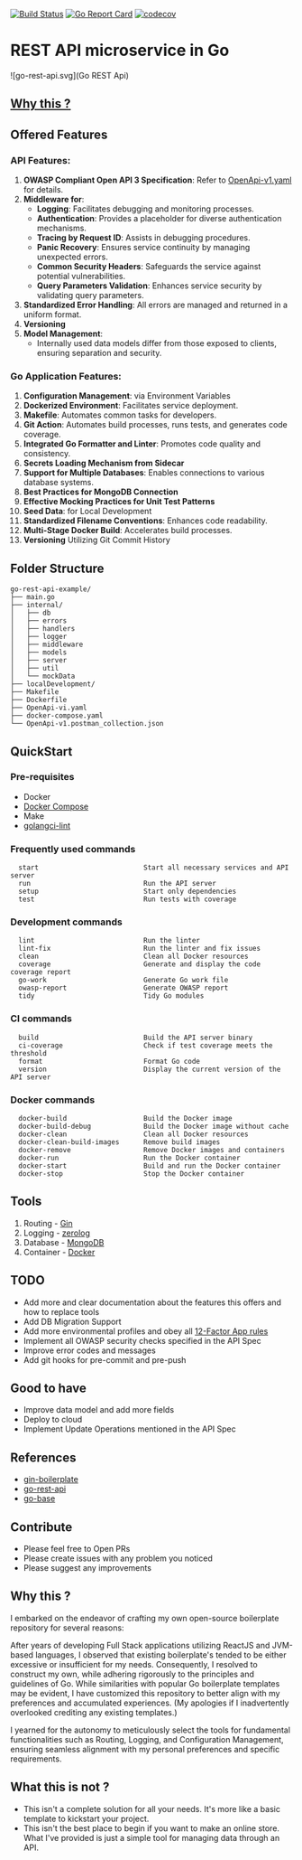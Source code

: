 [![Build Status](https://github.com/rameshsunkara/go-rest-api-example/actions/workflows/cibuild.yml/badge.svg)](https://github.com/rameshsunkara/go-rest-api-example/actions/workflows/cibuild.yml?query=+branch%3Amain)
[![Go Report Card](https://goreportcard.com/badge/github.com/rameshsunkara/go-rest-api-example)](https://goreportcard.com/report/github.com/rameshsunkara/go-rest-api-example)
[![codecov](https://codecov.io/gh/rameshsunkara/go-rest-api-example/branch/main/graph/badge.svg)](https://app.codecov.io/gh/rameshsunkara/go-rest-api-example)


# REST API microservice in Go

![go-rest-api.svg](Go REST Api)

## [Why this ?](#why-this--1)

## Offered Features

### API Features:
1. **OWASP Compliant Open API 3 Specification**: Refer to [OpenApi-v1.yaml](./OpenApi-v1.yaml) for details.
2. **Middleware for**:
   - **Logging**: Facilitates debugging and monitoring processes.
   - **Authentication**: Provides a placeholder for diverse authentication mechanisms.
   - **Tracing by Request ID**: Assists in debugging procedures.
   - **Panic Recovery**: Ensures service continuity by managing unexpected errors.
   - **Common Security Headers**: Safeguards the service against potential vulnerabilities.
   - **Query Parameters Validation**: Enhances service security by validating query parameters.
3. **Standardized Error Handling**: All errors are managed and returned in a uniform format.
4. **Versioning**
5. **Model Management**:
   - Internally used data models differ from those exposed to clients, ensuring separation and security.

### Go Application Features:
1. **Configuration Management**: via Environment Variables
2. **Dockerized Environment**: Facilitates service deployment.
3. **Makefile**: Automates common tasks for developers.
4. **Git Action**: Automates build processes, runs tests, and generates code coverage.
5. **Integrated Go Formatter and Linter**: Promotes code quality and consistency.
6. **Secrets Loading Mechanism from Sidecar**
7. **Support for Multiple Databases**: Enables connections to various database systems.
8. **Best Practices for MongoDB Connection**
9. **Effective Mocking Practices for Unit Test Patterns**
10. **Seed Data**: for Local Development
11. **Standardized Filename Conventions**: Enhances code readability.
12. **Multi-Stage Docker Build**: Accelerates build processes.
13. **Versioning** Utilizing Git Commit History

## Folder Structure

```
go-rest-api-example/
├── main.go
├── internal/
│   ├── db
│   ├── errors
│   ├── handlers
│   ├── logger
│   ├── middleware
│   ├── models
│   ├── server
│   ├── util
│   └── mockData
├── localDevelopment/
├── Makefile
├── Dockerfile
├── OpenApi-vi.yaml
├── docker-compose.yaml
└── OpenApi-v1.postman_collection.json
```

## QuickStart

### Pre-requisites

- Docker
- [Docker Compose](https://docs.docker.com/compose/install/)
- Make
- [golangci-lint](https://golangci-lint.run/welcome/install/#local-installation)

### Frequently used commands
      start                          Start all necessary services and API server
      run                            Run the API server
      setup                          Start only dependencies
      test                           Run tests with coverage

### Development commands
      lint                           Run the linter
      lint-fix                       Run the linter and fix issues
      clean                          Clean all Docker resources
      coverage                       Generate and display the code coverage report
      go-work                        Generate Go work file
      owasp-report                   Generate OWASP report
      tidy                           Tidy Go modules

### CI commands
      build                          Build the API server binary
      ci-coverage                    Check if test coverage meets the threshold
      format                         Format Go code
      version                        Display the current version of the API server

### Docker commands
      docker-build                   Build the Docker image
      docker-build-debug             Build the Docker image without cache
      docker-clean                   Clean all Docker resources
      docker-clean-build-images      Remove build images
      docker-remove                  Remove Docker images and containers
      docker-run                     Run the Docker container
      docker-start                   Build and run the Docker container
      docker-stop                    Stop the Docker container

## Tools

1. Routing - [Gin](https://github.com/gin-gonic/gin)
2. Logging - [zerolog](https://github.com/rs/zerolog)
3. Database - [MongoDB](https://www.mongodb.com/)
4. Container - [Docker](https://www.docker.com/)

## TODO

-  Add more and clear documentation about the features this offers and how to replace tools
-  Add DB Migration Support
-  Add more environmental profiles and obey all [12-Factor App rules](https://12factor.net/ru/)
-  Implement all OWASP security checks specified in the API Spec
-  Improve error codes and messages
-  Add git hooks for pre-commit and pre-push

## Good to have

-  Improve data model and add more fields
-  Deploy to cloud
-  Implement Update Operations mentioned in the API Spec

## References

- [gin-boilerplate](https://github.com/Massad/gin-boilerplate)
- [go-rest-api](https://github.com/qiangxue/go-rest-api)
- [go-base](https://github.com/dhax/go-base)

## Contribute

- Please feel free to Open PRs
- Please create issues with any problem you noticed
- Please suggest any improvements

## Why this ?


I embarked on the endeavor of crafting my own open-source boilerplate repository for several reasons:

After years of developing Full Stack applications utilizing ReactJS and JVM-based languages, I observed that existing boilerplate's tended to be either excessive or insufficient for my needs. Consequently, I resolved to construct my own, while adhering rigorously to the principles and guidelines of Go. While similarities with popular Go boilerplate templates may be evident, I have customized this repository to better align with my preferences and accumulated experiences. (My apologies if I inadvertently overlooked crediting any existing templates.)

I yearned for the autonomy to meticulously select the tools for fundamental functionalities such as Routing, Logging, and Configuration Management, ensuring seamless alignment with my personal preferences and specific requirements.

## What this is not ?

- This isn't a complete solution for all your needs. It's more like a basic template to kickstart your project.
- This isn't the best place to begin if you want to make an online store. What I've provided is just a simple tool for managing data through an API.